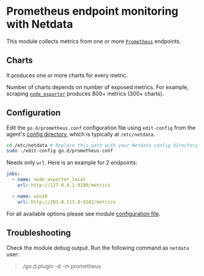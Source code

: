<!--
title: "Prometheus endpoint monitoring with Netdata"
custom_edit_url: https://github.com/netdata/go.d.plugin/edit/master/modules/prometheus/README.md
sidebar_label: "Prometheus endpoints"
-->

# Prometheus endpoint monitoring with Netdata

This module collects metrics from one or more [`Prometheus`](https://prometheus.io/) endpoints.

## Charts

It produces one or more charts for every metric.

Number of charts depends on number of exposed metrics.
For example, scraping [`node_exporter`](https://github.com/prometheus/node_exporter) produces 800+ metrics (300+ charts).


## Configuration

Edit the `go.d/prometheus.conf` configuration file using `edit-config` from the agent's [config
directory](/docs/step-by-step/step-04.md#find-your-netdataconf-file), which is typically at `/etc/netdata`.

```bash
cd /etc/netdata # Replace this path with your Netdata config directory
sudo ./edit-config go.d/prometheus.conf
```
 
Needs only `url`. Here is an example for 2 endpoints:

```yaml
jobs:
  - name: node_exporter_local
    url: http://127.0.0.1:9100/metrics

  - name: win10
    url: http://203.0.113.0:9182/metrics
```

For all available options please see module [configuration file](https://github.com/netdata/go.d.plugin/blob/master/config/go.d/prometheus.conf).

## Troubleshooting

Check the module debug output. Run the following command as `netdata` user:

> ./go.d.plugin -d -m prometheus
